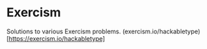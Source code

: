 # Exercism

Solutions to various Exercism problems.
(exercism.io/hackabletype)[https://exercism.io/hackabletype]
